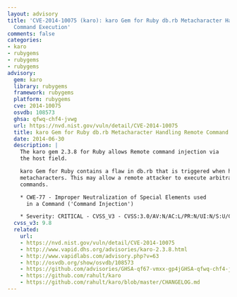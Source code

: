 ```yaml
---
layout: advisory
title: 'CVE-2014-10075 (karo): karo Gem for Ruby db.rb Metacharacter Handling Remote
  Command Execution'
comments: false
categories:
- karo
- rubygems
- rubygems
- rubygems
advisory:
  gem: karo
  library: rubygems
  framework: rubygems
  platform: rubygems
  cve: 2014-10075
  osvdb: 108573
  ghsa: qfwq-chf4-jvwg
  url: https://nvd.nist.gov/vuln/detail/CVE-2014-10075
  title: karo Gem for Ruby db.rb Metacharacter Handling Remote Command Execution
  date: 2014-06-30
  description: |
    The karo gem 2.3.8 for Ruby allows Remote command injection via
    the host field.

    karo Gem for Ruby contains a flaw in db.rb that is triggered when handling
    metacharacters. This may allow a remote attacker to execute arbitrary
    commands.

    * CWE-77 - Improper Neutralization of Special Elements used
      in a Command ('Command Injection')

    * Severity: CRITICAL - CVSS_V3 - CVSS:3.0/AV:N/AC:L/PR:N/UI:N/S:U/C:H/I:H/A:H
  cvss_v3: 9.8
  related:
    url:
    - https://nvd.nist.gov/vuln/detail/CVE-2014-10075
    - http://www.vapid.dhs.org/advisories/karo-2.3.8.html
    - http://www.vapidlabs.com/advisory.php?v=63
    - http://osvdb.org/show/osvdb/108573
    - https://github.com/advisories/GHSA-qf67-vmxx-gp4jGHSA-qfwq-chf4-jvwg.json
    - https://github.com/rahult/karo
    - https://github.com/rahult/karo/blob/master/CHANGELOG.md
---
```

